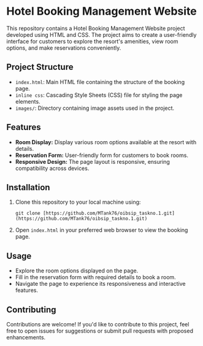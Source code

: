 # Hotel Booking Management Website

This repository contains a Hotel Booking Management Website project developed using HTML and CSS. The project aims to create a user-friendly interface for customers to explore the resort's amenities, view room options, and make reservations conveniently.

## Project Structure

- `index.html`: Main HTML file containing the structure of the booking page.
- `inline css`: Cascading Style Sheets (CSS) file for styling the page elements.
- `images/`: Directory containing image assets used in the project.

## Features

- **Room Display:** Display various room options available at the resort with details.
- **Reservation Form:** User-friendly form for customers to book rooms.
- **Responsive Design:** The page layout is responsive, ensuring compatibility across devices.

## Installation
1. Clone this repository to your local machine using:
   ```
   git clone [https://github.com/MTank76/oibsip_taskno.1.git](https://github.com/MTank76/oibsip_taskno.1.git)
   ```

2. Open `index.html` in your preferred web browser to view the booking page.

## Usage

- Explore the room options displayed on the page.
- Fill in the reservation form with required details to book a room.
- Navigate the page to experience its responsiveness and interactive features.

## Contributing

Contributions are welcome! If you'd like to contribute to this project, feel free to open issues for suggestions or submit pull requests with proposed enhancements.

